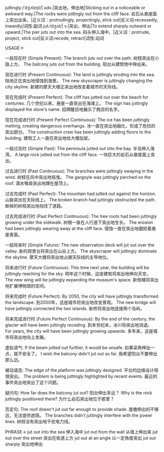 juttingly:/ˈdʒʌtɪŋli/| adv.|突出地，伸出地|Sticking out in a noticeable or awkward way.|The rocks were juttingly out from the cliff face. 岩石从悬崖面上突出出来。|近义词：protrudingly, projectingly, stick out|反义词:recessedly, inwardly|词性:副词
jut:/dʒʌt/| v.|突出，伸出|To extend sharply outward or upward.|The pier juts out into the sea. 码头伸入海中。|近义词：protrude, project, stick out|反义词:recede, retract|词性:动词


USAGE->

一般现在时 (Simple Present):
The branch juts out over the path.  树枝突出在小路上方。
The balcony juts out from the building.  阳台从建筑物中伸出来。


现在进行时 (Present Continuous):
The land is juttingly eroding into the sea.  陆地正在突出地侵蚀到海里。
The new skyscraper is juttingly changing the city skyline. 新建的摩天大楼正突出地改变着城市的天际线。

现在完成时 (Present Perfect):
The cliff has jutted out over the beach for centuries.  几个世纪以来，悬崖一直突出在海滩上。
The sign has juttingly displayed the store's name.  招牌醒目地展示了商店的名字。

现在完成进行时 (Present Perfect Continuous):
The ice has been juttingly melting, creating dangerous overhangs. 冰一直在突出地融化，形成了危险的突出部分。
The construction crew has been juttingly adding floors to the building. 建筑工人一直在突出地给大楼加层。

一般过去时 (Simple Past):
The peninsula jutted out into the bay. 半岛伸入海湾。
A large rock jutted out from the cliff face. 一块巨大的岩石从悬崖面上突出。


过去进行时 (Past Continuous):
The branches were juttingly swaying in the wind.  树枝在风中突出地摇曳。
The gargoyle was juttingly perched on the roof.  滴水嘴兽突出地蹲在屋顶上。


过去完成时 (Past Perfect):
The mountain had jutted out against the horizon. 山脉突出在天际线上。
The broken branch had juttingly obstructed the path. 断掉的树枝突出地挡住了道路。


过去完成进行时 (Past Perfect Continuous):
The tree roots had been juttingly growing under the sidewalk.  树根一直在人行道下突出地生长。
The erosion had been juttingly wearing away at the cliff face.  侵蚀一直在突出地磨损着悬崖表面。


一般将来时 (Simple Future):
The new observation deck will jut out over the valley.  新的观景台将突出在山谷上方。
The skyscraper will juttingly dominate the skyline.  摩天大楼将突出地占据天际线的主导地位。


将来进行时 (Future Continuous):
This time next year, the building will be juttingly reaching for the sky.  明年这个时候，这座建筑将突出地伸向天空。
The new wing will be juttingly expanding the museum's space.  新侧楼将突出地扩展博物馆的空间。


将来完成时 (Future Perfect):
By 2050, the city will have juttingly transformed the landscape. 到2050年，这座城市将突出地改变景观。
The new bridge will have juttingly connected the two islands.  新桥将突出地连接两个岛屿。


将来完成进行时 (Future Perfect Continuous):
By the end of the century, the glacier will have been juttingly receding. 到本世纪末，冰川将突出地消退。
For years, the city will have been juttingly growing upwards.  多年来，这座城市将突出地向上发展。

虚拟语气:
If the beam jutted out further, it would be unsafe.  如果梁再伸出一点，就不安全了。
I wish the balcony didn't jut out so far.  我希望阳台不要伸出那么远。


被动语态:
The edge of the platform was juttingly designed.  平台的边缘设计得很突出。
The problem is being juttingly highlighted by recent events.  最近的事件突出地突出了这个问题。

疑问句:
How far does the balcony jut out?  阳台伸出多远？
Why is the rock juttingly positioned there?  为什么岩石突出地位于那里？

否定句:
The roof doesn't jut out far enough to provide shade. 屋檐伸出的不够远，无法提供遮荫。
The branches didn't juttingly interfere with the power lines.  树枝没有突出地干扰电力线。

PHRASE->
jut out into the sea 伸入海中
jut out from the wall 从墙上伸出来
jut out over the street 突出在街道上方
jut out at an angle 以一定角度突出
jut out sharply 突出地伸出


